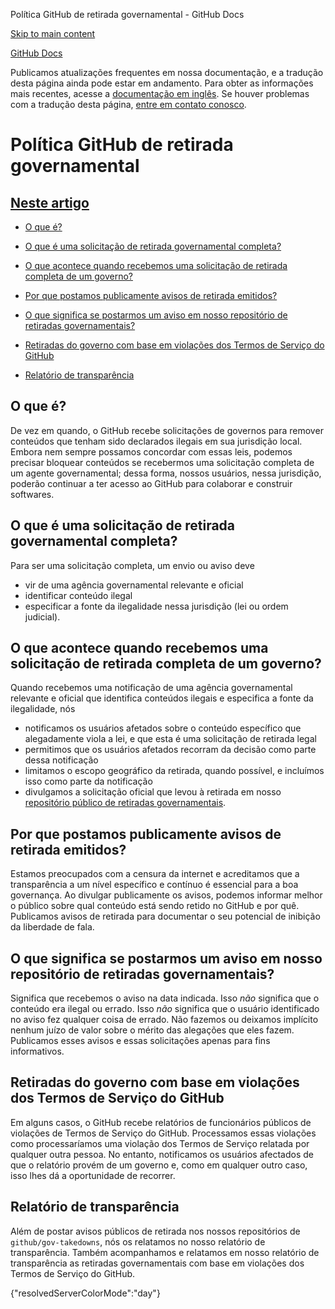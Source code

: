 Política GitHub de retirada governamental - GitHub Docs

[Skip to main content](#main-content)

[](/pt)[GitHub Docs](/pt)

Publicamos atualizações frequentes em nossa documentação, e a tradução desta página ainda pode estar em andamento. Para obter as informações mais recentes, acesse a [documentação em inglês](/en). Se houver problemas com a tradução desta página, [entre em contato conosco](https://github.com/contact?form[subject]=translation%20issue%20on%20docs.github.com&form[comments]=).

Política GitHub de retirada governamental
==========

[Neste artigo](/site-policy/other-site-policies/github-government-takedown-policy#in-this-article)
----------

* [O que é?](#what-is-this)

* [O que é uma solicitação de retirada governamental completa?](#what-is-a-complete-government-takedown-request)

* [O que acontece quando recebemos uma solicitação de retirada completa de um governo?](#what-happens-when-we-receive-a-complete-takedown-request-from-a-government)

* [Por que postamos publicamente avisos de retirada emitidos?](#why-do-we-publicly-post-takedown-notices)

* [O que significa se postarmos um aviso em nosso repositório de retiradas governamentais?](#what-does-it-mean-if-we-post-a-notice-in-our-gov-takedowns-repository)

* [Retiradas do governo com base em violações dos Termos de Serviço do GitHub](#government-takedowns-based-on-violations-of-githubs-terms-of-service)

* [Relatório de transparência](#transparency-reporting)

[](#what-is-this)O que é?
----------

De vez em quando, o GitHub recebe solicitações de governos para remover conteúdos que tenham sido declarados ilegais em sua jurisdição local. Embora nem sempre possamos concordar com essas leis, podemos precisar bloquear conteúdos se recebermos uma solicitação completa de um agente governamental; dessa forma, nossos usuários, nessa jurisdição, poderão continuar a ter acesso ao GitHub para colaborar e construir softwares.

[](#what-is-a-complete-government-takedown-request)O que é uma solicitação de retirada governamental completa?
----------

Para ser uma solicitação completa, um envio ou aviso deve

* vir de uma agência governamental relevante e oficial
* identificar conteúdo ilegal
* especificar a fonte da ilegalidade nessa jurisdição (lei ou ordem judicial).

[](#what-happens-when-we-receive-a-complete-takedown-request-from-a-government)O que acontece quando recebemos uma solicitação de retirada completa de um governo?
----------

Quando recebemos uma notificação de uma agência governamental relevante e oficial que identifica conteúdos ilegais e especifica a fonte da ilegalidade, nós

* notificamos os usuários afetados sobre o conteúdo específico que alegadamente viola a lei, e que esta é uma solicitação de retirada legal
* permitimos que os usuários afetados recorram da decisão como parte dessa notificação
* limitamos o escopo geográfico da retirada, quando possível, e incluímos isso como parte da notificação
* divulgamos a solicitação oficial que levou à retirada em nosso [repositório público de retiradas governamentais](https://github.com/github/gov-takedowns).

[](#why-do-we-publicly-post-takedown-notices)Por que postamos publicamente avisos de retirada emitidos?
----------

Estamos preocupados com a censura da internet e acreditamos que a transparência a um nível específico e contínuo é essencial para a boa governança. Ao divulgar publicamente os avisos, podemos informar melhor o público sobre qual conteúdo está sendo retido no GitHub e por quê. Publicamos avisos de retirada para documentar o seu potencial de inibição da liberdade de fala.

[](#what-does-it-mean-if-we-post-a-notice-in-our-gov-takedowns-repository)O que significa se postarmos um aviso em nosso repositório de retiradas governamentais?
----------

Significa que recebemos o aviso na data indicada. Isso *não* significa que o conteúdo era ilegal ou errado. Isso *não* significa que o usuário identificado no aviso fez qualquer coisa de errado. Não fazemos ou deixamos implícito nenhum juízo de valor sobre o mérito das alegações que eles fazem. Publicamos esses avisos e essas solicitações apenas para fins informativos.

[](#government-takedowns-based-on-violations-of-githubs-terms-of-service)Retiradas do governo com base em violações dos Termos de Serviço do GitHub
----------

Em alguns casos, o GitHub recebe relatórios de funcionários públicos de violações de Termos de Serviço do GitHub. Processamos essas violações como processaríamos uma violação dos Termos de Serviço relatada por qualquer outra pessoa. No entanto, notificamos os usuários afectados de que o relatório provém de um governo e, como em qualquer outro caso, isso lhes dá a oportunidade de recorrer.

[](#transparency-reporting)Relatório de transparência
----------

Além de postar avisos públicos de retirada nos nossos repositórios de `github/gov-takedowns`, nós os relatamos no nosso relatório de transparência. Também acompanhamos e relatamos em nosso relatório de transparência as retiradas governamentais com base em violações dos Termos de Serviço do GitHub.

{"resolvedServerColorMode":"day"}
